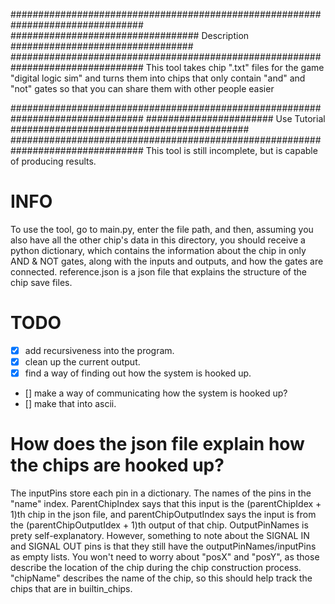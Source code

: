 ################################################################################
################################## Description #################################
################################################################################
This tool takes chip ".txt" files for the game "digital logic sim" and turns them into chips that only contain "and" and "not" gates so that you can share them with other people easier

################################################################################
####################### Use Tutorial ###########################################
################################################################################
This tool is still incomplete, but is capable of producing results.
# INFO
To use the tool, go to main.py, enter the file path, and then, assuming you also have all the other chip's data in this directory, you should receive a python dictionary, which contains the information about the chip in only AND & NOT gates, along with the inputs and outputs, and how the gates are connected.
reference.json is a json file that explains the structure of the chip save files.
# TODO
- [x] add recursiveness into the program.
- [x] clean up the current output.
- [x] find a way of finding out how the system is hooked up.
- [] make a way of communicating how the system is hooked up?
- [] make that into ascii.
# How does the json file explain how the chips are hooked up?
The inputPins store each pin in a dictionary. The names of the pins in the "name" index. ParentChipIndex says that this input is the (parentChipIdex + 1)th chip in the json file, and parentChipOutputIndex says the input is from the (parentChipOutputIdex + 1)th output of that chip. OutputPinNames is prety self-explanatory. However, something to note about the SIGNAL IN and SIGNAL OUT pins is that they still have the outputPinNames/inputPins as empty lists. You won't need to worry about "posX" and "posY", as those describe the location of the chip during the chip construction process. "chipName" describes the name of the chip, so this should help track the chips that are in builtin_chips.